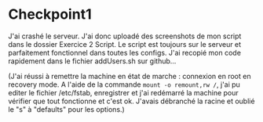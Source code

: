 # Checkpoint1

J'ai crashé le serveur. J'ai donc uploadé des screenshots de mon script dans le dossier Exercice 2 Script. Le script est toujours sur le serveur et parfaitement fonctionnel dans toutes les configs.
J'ai recopié mon code rapidement dans le fichier addUsers.sh sur github...

(J'ai réussi à remettre la machine en état de marche : connexion en root en recovery mode. A l'aide de la commande `mount -o remount,rw /`, j'ai pu editer le fichier /etc/fstab, enregistrer et j'ai redémarré la machine pour vérifier que tout fonctionne et c'est ok. J'avais débranché la racine et oublié le "s" à "defaults" pour les options.)
